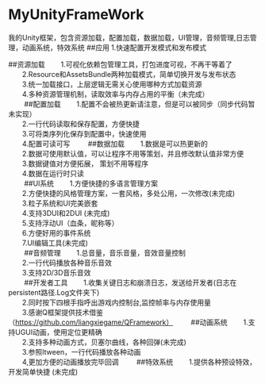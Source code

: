 # MyUnityFrameWork
我的Unity框架，包含资源加载，配置加载，数据加载，UI管理，音频管理,日志管理，动画系统，特效系统
##应用
  1.快速配置开发模式和发布模式

##资源加载
　　1.可视化依赖包管理工具，打包进度可视，不再干等着了  
　　2.Resource和AssetsBundle两种加载模式，简单切换开发与发布状态  
　　3.统一加载接口，上层逻辑无需关心使用哪种方式加载资源  
　　4.多种资源管理机制，读取效率与内存占用的平衡（未完成）  
　　
##配置加载
　　1.配置不会被热更新请注意，但是可以被同步（同步代码暂未实现）  
　　2.一行代码读取和保存配置，方便快捷  
　　3.可将类序列化保存到配置中，快速使用  
　　4.配置可读可写
　　
##数据加载
　　1.数据是可以热更新的  
　　2.数据可使用默认值，可以让程序不用等策划，并且修改默认值非常方便  
　　3.数据键值对方便拓展， 策划不用等程序  
　　4.数据在运行时只读  
　　
##UI系统
　　1.方便快捷的多语言管理方案  
　　2.方便快捷的风格管理方案，一套风格，多处公用，一次修改(未完成)    
　　3.粒子系统和UI完美嵌套    
　　4.支持3DUI和2DUI  (未完成)  
　　5.支持浮动UI（血条，昵称等）  
　　6.方便好用的事件系统    
　　7.UI编辑工具(未完成)   
　　
##音频管理
　　1.总音量，音乐音量，音效音量控制  
　　2.一行代码播放各种音乐音效  
　　3.支持2D/3D音乐音效  
　　
##开发者工具
　　1.收集关键日志和崩溃日志，发送给开发者(日志在 persistent路径\.Log文件夹下)  
　　2.同时按下四根手指呼出游戏内控制台,监控帧率与内存使用量  
　　3.感谢Q框架提供技术借鉴（https://github.com/liangxiegame/QFramework） 
　　
##动画系统
　　1.支持UGUI动画，使用定位更精确  
　　2.支持多种动画方式，贝塞尔曲线，各种回弹(未完成)   
　　3.参照Itween，一行代码播放各种动画  
　　4,更加方便的动画播放完毕回调
　　
##特效系统
　　1.提供各种预设特效，开发简单快捷 (未完成)
